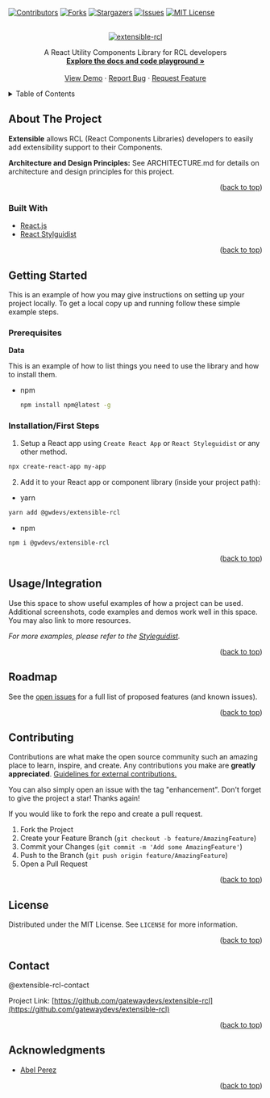 <div id="top"></div>
<!--
*** Thanks for checking out the Best-README-Template. If you have a suggestion
*** that would make this better, please fork the repo and create a pull request
*** or simply open an issue with the tag "enhancement".
*** Don't forget to give the project a star!
*** Thanks again! Now go create something AMAZING! :D
-->


<!-- PROJECT SHIELDS -->
<!--
*** I'm using markdown "reference style" links for readability.
*** Reference links are enclosed in brackets [ ] instead of parentheses ( ).
*** See the bottom of this document for the declaration of the reference variables
*** for contributors-url, forks-url, etc. This is an optional, concise syntax you may use.
*** https://www.markdownguide.org/basic-syntax/#reference-style-links
-->
[![Contributors][contributors-shield]][contributors-url]
[![Forks][forks-shield]][forks-url]
[![Stargazers][stars-shield]][stars-url]
[![Issues][issues-shield]][issues-url]
[![MIT License][license-shield]][license-url]

<!-- PROJECT LOGO -->
<br />
<div align="center">
  <a href="https://github.com/gatewaydevs/extensible-rcl">
    <img src="https://socialify.git.ci/gatewaydevs/extensible-rcl/image?descriptionEditable=&issues=1&language=1&logo=https%3A%2F%2Fcdn-icons-png.flaticon.com%2F512%2F3135%2F3135108.png&name=1&owner=1&pattern=Brick%20Wall&pulls=1&theme=Light" alt="extensible-rcl" />
  </a>
  <p align="center">
    A React Utility Components Library for RCL developers
    <br />
    <a href="https://extensible-rcl.netlify.app"><strong>Explore the docs and code playground »</strong></a>
    <br />
    <br />
    <a href="https://extensible-rcl.netlify.app">View Demo</a>
    ·
    <a href="https://github.com/gatewaydevs/extensible-rcl/issues">Report Bug</a>
    ·
    <a href="https://github.com/gatewaydevs/extensible-rcl/issues">Request Feature</a>
  </p>
</div>


<!-- TABLE OF CONTENTS -->
<details>
  <summary>Table of Contents</summary>
  <ol>
    <li>
      <a href="#about-the-project">About The Project</a>
      <ul>
        <li><a href="#built-with">Built With</a></li>
      </ul>
    </li>
    <li>
      <a href="#getting-started">Getting Started</a>
      <ul>
        <li><a href="#prerequisites">Prerequisites</a></li>
        <li><a href="#installation">Installation</a></li>
      </ul>
    </li>
    <li><a href="#usage">Usage</a></li>
    <li><a href="#roadmap">Roadmap</a></li>
    <li><a href="#contributing">Contributing</a></li>
    <li><a href="#license">License</a></li>
    <li><a href="#contact">Contact</a></li>
    <li><a href="#acknowledgments">Acknowledgments</a></li>
  </ol>
</details>



<!-- ABOUT THE PROJECT -->
## About The Project

**Extensible** allows RCL (React Components Libraries) developers to easily add extensibility support to their Components.

**Architecture and Design Principles:**
See ARCHITECTURE.md for details on architecture and design principles for this project.

<p align="right">(<a href="#top">back to top</a>)</p>



### Built With

* [React.js](https://reactjs.org/)
* [React Stylguidist](https://react-styleguidist.js.org)

<p align="right">(<a href="#top">back to top</a>)</p>


<!-- GETTING STARTED -->
## Getting Started

This is an example of how you may give instructions on setting up your project locally.
To get a local copy up and running follow these simple example steps.

### Prerequisites

**Data**

This is an example of how to list things you need to use the library and how to install them.
* npm
  ```sh
  npm install npm@latest -g
  ```

### Installation/First Steps

1. Setup a React app using `Create React App` or `React Styleguidist` or any other method.
  ```sh
  npx create-react-app my-app
  ```
2. Add it to your React app or component library (inside your project path):
  * yarn
  ```sh
  yarn add @gwdevs/extensible-rcl
  ```
  * npm
  ```sh
  npm i @gwdevs/extensible-rcl
  ```

<p align="right">(<a href="#top">back to top</a>)</p>


<!-- USAGE EXAMPLES -->
## Usage/Integration

Use this space to show useful examples of how a project can be used. Additional screenshots, code examples and demos work well in this space. You may also link to more resources.

_For more examples, please refer to the [Styleguidist](https://extensible-rcl.netlify.app/#extensible)._

<p align="right">(<a href="#top">back to top</a>)</p>


<!-- ROADMAP -->
## Roadmap

<!-- - [ ] [Return `data` fetched using url params](https://github.com/gatewaydevs/extensible-rcl/issues/16)
- [ ] [Change path dynamically depending on app state](https://github.com/gatewaydevs/extensible-rcl/issues/4) -->

See the [open issues](https://github.com/gatewaydevs/extensible-rcl/issues) for a full list of proposed features (and known issues).

<p align="right">(<a href="#top">back to top</a>)</p>


<!-- CONTRIBUTING -->
## Contributing

Contributions are what make the open source community such an amazing place to learn, inspire, and create. Any contributions you make are **greatly appreciated**.  [Guidelines for external contributions.](https://forum.door43.org)

You can also simply open an issue with the tag "enhancement".
Don't forget to give the project a star! Thanks again!

If you would like to fork the repo and create a pull request.

1. Fork the Project
2. Create your Feature Branch (`git checkout -b feature/AmazingFeature`)
3. Commit your Changes (`git commit -m 'Add some AmazingFeature'`)
4. Push to the Branch (`git push origin feature/AmazingFeature`)
5. Open a Pull Request

<p align="right">(<a href="#top">back to top</a>)</p>


<!-- LICENSE -->
## License

Distributed under the MIT License. See `LICENSE` for more information.

<p align="right">(<a href="#top">back to top</a>)</p>


<!-- CONTACT -->
## Contact

@extensible-rcl-contact

Project Link: [https://github.com/gatewaydevs/extensible-rcl](https://github.com/gatewaydevs/extensible-rcl)

<p align="right">(<a href="#top">back to top</a>)</p>



<!-- ACKNOWLEDGMENTS -->
## Acknowledgments

* [Abel Perez](https://github.com/gatewaydevs)

<p align="right">(<a href="#top">back to top</a>)</p>



<!-- MARKDOWN LINKS & IMAGES -->
<!-- https://www.markdownguide.org/basic-syntax/#reference-style-links -->
[contributors-shield]: https://img.shields.io/github/contributors/gatewaydevs/extensible-rcl.svg?style=flat
[contributors-url]: https://github.com/gatewaydevs/extensible-rcl/graphs/contributors
[forks-shield]: https://img.shields.io/github/forks/gatewaydevs/extensible-rcl.svg?style=flat
[forks-url]: https://github.com/gatewaydevs/extensible-rcl/network/members
[stars-shield]: https://img.shields.io/github/stars/gatewaydevs/extensible-rcl.svg?style=flat
[stars-url]: https://github.com/gatewaydevs/extensible-rcl/stargazers
[issues-shield]: https://img.shields.io/github/issues/gatewaydevs/extensible-rcl.svg?style=flat
[issues-url]: https://github.com/gatewaydevs/extensible-rcl/issues
[license-shield]: https://img.shields.io/github/license/gatewaydevs/extensible-rcl.svg?style=flat
[license-url]: https://github.com/gatewaydevs/extensible-rcl/blob/master/LICENSE
[product-screenshot]: https://github.com/gatewaydevs/extensible-rcl/raw/master/public/screen-shot.png
